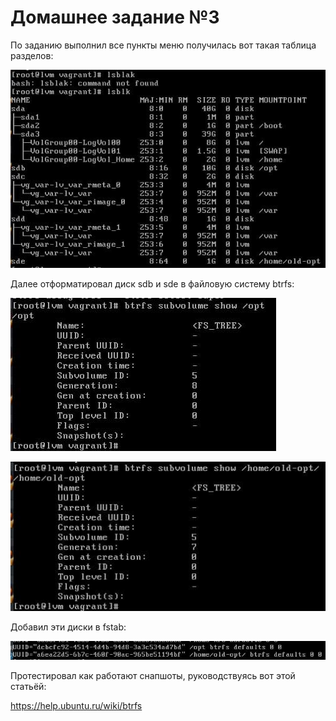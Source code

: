 # Домашнее задание №3

По заданию выполнил все пункты меню получилась вот такая таблица разделов:

![alt text](https://github.com/rybalka1/OTUS-homework/blob/master/1-month/3-lesson/photo_2021-02-07_22-45-16.jpg "Logo Title Text 1")

Далее отформатировал диск sdb и sde в файловую систему btrfs:

![alt text](https://github.com/rybalka1/OTUS-homework/blob/master/1-month/3-lesson/photo_2021-02-07_22-45-18.jpg "Диск sdb")

![alt text](https://github.com/rybalka1/OTUS-homework/blob/master/1-month/3-lesson/photo_2021-02-07_22-45-21.jpg "Диск sde")

Добавил эти диски в fstab:

![alt text](https://github.com/rybalka1/OTUS-homework/blob/master/1-month/3-lesson/photo_2021-02-07_22-58-50.jpg "fstab")

Протестировал как работают снапшоты, руководствуясь вот этой статьёй:

https://help.ubuntu.ru/wiki/btrfs